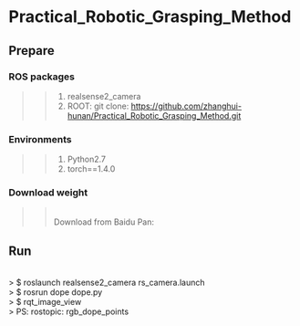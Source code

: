 # Practical_Robotic_Grasping_Method

## Prepare
### ROS packages
>> 1. realsense2_camera
>> 2. ROOT: git clone: https://github.com/zhanghui-hunan/Practical_Robotic_Grasping_Method.git

### Environments
>> 1. Python2.7
>> 2. torch==1.4.0

### Download weight
>> <br> Download from Baidu Pan: 

## Run
<br> > $ roslaunch realsense2_camera rs_camera.launch
<br> > $ rosrun dope dope.py
<br> > $ rqt_image_view
<br> > PS: rostopic: rgb_dope_points
